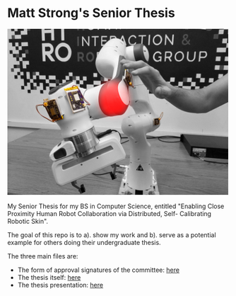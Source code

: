 # Matt Strong's Senior Thesis

<img src="imgs/SUs_Contact.jpg" alt="A human about to make contact with a manipulator" width="500"/>

My Senior Thesis for my BS in Computer Science, entitled "Enabling Close Proximity Human Robot Collaboration via Distributed, Self-
Calibrating Robotic Skin". 

The goal of this repo is to a). show my work and b). serve as a potential example for others doing their undergraduate thesis.

The three main files are:

- The form of approval signatures of the committee: [here](Matt_Strong_Final_Report_Thesis.pdf)
- The thesis itself: [here](Matt_Strong_Thesis.pdf)
- The thesis presentation: [here](Matt%20Strong's%20Thesis%20Defense%20Presentation.pdf )
